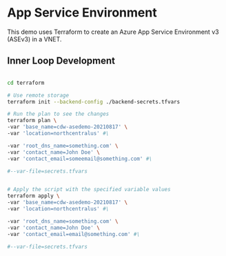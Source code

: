 # App Service Environment

This demo uses Terraform to create an Azure App Service Environment v3 (ASEv3) in a VNET.

## Inner Loop Development

```bash

cd terraform

# Use remote storage
terraform init --backend-config ./backend-secrets.tfvars

# Run the plan to see the changes
terraform plan \
-var 'base_name=cdw-asedemo-20210817' \
-var 'location=northcentralus' #\

-var 'root_dns_name=something.com' \
-var 'contact_name=John Doe' \
-var 'contact_email=someemail@something.com' #\

#--var-file=secrets.tfvars


# Apply the script with the specified variable values
terraform apply \
-var 'base_name=cdw-asedemo-20210817' \
-var 'location=northcentralus' #\

-var 'root_dns_name=something.com' \
-var 'contact_name=John Doe' \
-var 'contact_email=email@something.com' #\

#--var-file=secrets.tfvars

```
